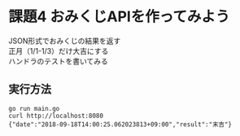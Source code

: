 # 課題4 おみくじAPIを作ってみよう

JSON形式でおみくじの結果を返す  
正月（1/1-1/3）だけ大吉にする  
ハンドラのテストを書いてみる  

## 実行方法

```
go run main.go
curl http://localhost:8080
{"date":"2018-09-18T14:00:25.062023813+09:00","result":"末吉"}
```
